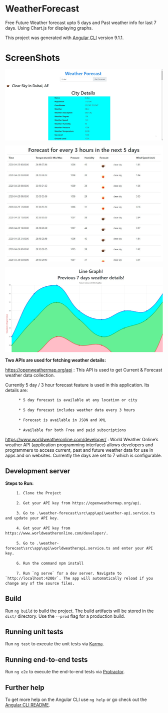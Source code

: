 # WeatherForecast
Free Future Weather forecast upto 5 days and Past weather info for last 7 days. Using Chart.js for displaying graphs.

This project was generated with [Angular CLI](https://github.com/angular/angular-cli) version 9.1.1.

# ScreenShots

![picture alt](https://github.com/RahulGo8u/WeatherForecast/blob/master/resources/2_OutputCityDetails.jpg "City Details")

![picture alt](https://github.com/RahulGo8u/WeatherForecast/blob/master/resources/3_OutputForecastDetails.jpg "Weather Forecast details")

![picture alt](https://github.com/RahulGo8u/WeatherForecast/blob/master/resources/4_OutputLineGraph.jpg "Line Graph for past 7 days")


<b>Two APIs are used for fetching weather details:</b>

https://openweathermap.org/api :  This API is used to get Current & Forecast weather data collection. 

Currently 5 day / 3 hour forecast feature is used in this application. Its details are:

          * 5 day forecast is available at any location or city              
 
          * 5 day forecast includes weather data every 3 hours

          * Forecast is available in JSON and XML

          * Available for both Free and paid subscriptions

https://www.worldweatheronline.com/developer/ : World Weather Online’s weather API (application programming interface) allows developers and programmers to access current, past and future weather data for use in apps and on websites. Currently the days are set to 7 which is configurable.

## Development server
<b>Steps to Run:</b>

         1. Clone the Project

         2. Get your API key from https://openweathermap.org/api.

         3. Go to .\weather-forecast\src\app\api\weather-api.service.ts and update your API key.

         4. Get your API key from https://www.worldweatheronline.com/developer/.

         5. Go to .\weather-forecast\src\app\api\worldweatherapi.service.ts and enter your API key.

         6. Run the command npm install

         7. Run `ng serve` for a dev server. Navigate to `http://localhost:4200/`. The app will automatically reload if you change any of the source files.

## Build

Run `ng build` to build the project. The build artifacts will be stored in the `dist/` directory. Use the `--prod` flag for a production build.

## Running unit tests

Run `ng test` to execute the unit tests via [Karma](https://karma-runner.github.io).

## Running end-to-end tests

Run `ng e2e` to execute the end-to-end tests via [Protractor](http://www.protractortest.org/).

## Further help

To get more help on the Angular CLI use `ng help` or go check out the [Angular CLI README](https://github.com/angular/angular-cli/blob/master/README.md).
